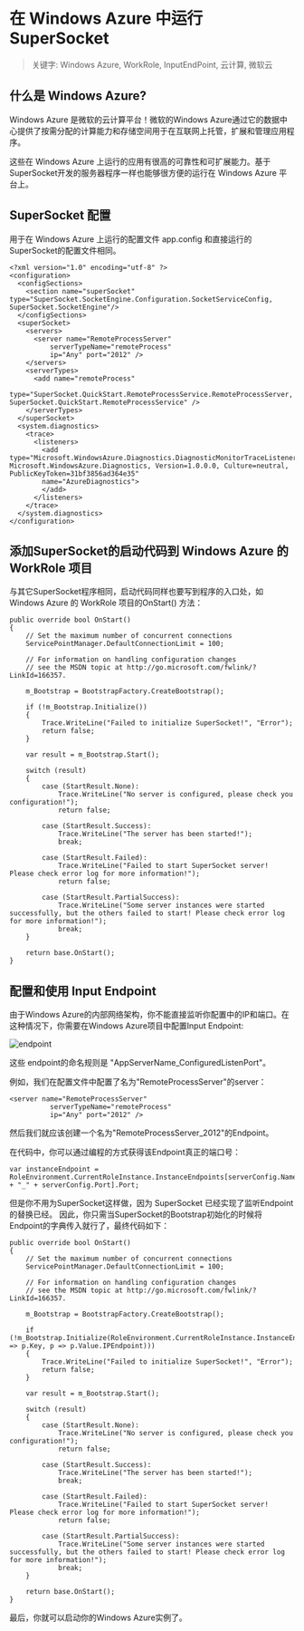 # 在 Windows Azure 中运行SuperSocket

> 关键字: Windows Azure, WorkRole, InputEndPoint, 云计算, 微软云

## 什么是 Windows Azure?

Windows Azure 是微软的云计算平台！微软的Windows Azure通过它的数据中心提供了按需分配的计算能力和存储空间用于在互联网上托管，扩展和管理应用程序。

这些在 Windows Azure 上运行的应用有很高的可靠性和可扩展能力。基于SuperSocket开发的服务器程序一样也能够很方便的运行在 Windows Azure 平台上。

## SuperSocket 配置
用于在 Windows Azure 上运行的配置文件 app.config 和直接运行的SuperSocket的配置文件相同。

    <?xml version="1.0" encoding="utf-8" ?>
    <configuration>
      <configSections>
        <section name="superSocket" type="SuperSocket.SocketEngine.Configuration.SocketServiceConfig, SuperSocket.SocketEngine"/>
      </configSections>
      <superSocket>
        <servers>
          <server name="RemoteProcessServer"
              serverTypeName="remoteProcess"
              ip="Any" port="2012" />
        </servers>
        <serverTypes>
          <add name="remoteProcess"
           type="SuperSocket.QuickStart.RemoteProcessService.RemoteProcessServer, SuperSocket.QuickStart.RemoteProcessService" />
        </serverTypes>
      </superSocket>
      <system.diagnostics>
        <trace>
          <listeners>
            <add type="Microsoft.WindowsAzure.Diagnostics.DiagnosticMonitorTraceListener, Microsoft.WindowsAzure.Diagnostics, Version=1.0.0.0, Culture=neutral, PublicKeyToken=31bf3856ad364e35"
            name="AzureDiagnostics">
            </add>
          </listeners>
        </trace>
      </system.diagnostics>
    </configuration>



## 添加SuperSocket的启动代码到 Windows Azure 的 WorkRole 项目
与其它SuperSocket程序相同，启动代码同样也要写到程序的入口处，如 Windows Azure 的 WorkRole 项目的OnStart() 方法：

    public override bool OnStart()
    {
        // Set the maximum number of concurrent connections 
        ServicePointManager.DefaultConnectionLimit = 100;

        // For information on handling configuration changes
        // see the MSDN topic at http://go.microsoft.com/fwlink/?LinkId=166357.

        m_Bootstrap = BootstrapFactory.CreateBootstrap();

        if (!m_Bootstrap.Initialize())
        {
            Trace.WriteLine("Failed to initialize SuperSocket!", "Error");
            return false;
        }

        var result = m_Bootstrap.Start();

        switch (result)
        {
            case (StartResult.None):
                Trace.WriteLine("No server is configured, please check you configuration!");
                return false;

            case (StartResult.Success):
                Trace.WriteLine("The server has been started!");
                break;

            case (StartResult.Failed):
                Trace.WriteLine("Failed to start SuperSocket server! Please check error log for more information!");
                return false;

            case (StartResult.PartialSuccess):
                Trace.WriteLine("Some server instances were started successfully, but the others failed to start! Please check error log for more information!");
                break;
        }

        return base.OnStart();
    }

## 配置和使用 Input Endpoint

由于Windows Azure的内部网络架构，你不能直接监听你配置中的IP和端口。在这种情况下，你需要在Windows Azure项目中配置Input Endpoint:

![endpoint](images/windowsazure.jpg)

这些 endpoint的命名规则是 "AppServerName_ConfiguredListenPort"。

例如，我们在配置文件中配置了名为"RemoteProcessServer"的server：

    <server name="RemoteProcessServer"
              serverTypeName="remoteProcess"
              ip="Any" port="2012" />

然后我们就应该创建一个名为"RemoteProcessServer_2012"的Endpoint。

在代码中，你可以通过编程的方式获得该Endpoint真正的端口号：

    var instanceEndpoint = RoleEnvironment.CurrentRoleInstance.InstanceEndpoints[serverConfig.Name + "_" + serverConfig.Port].Port;


但是你不用为SuperSocket这样做，因为 SuperSocket 已经实现了监听Endpoint的替换已经。 因此，你只需当SuperSocket的Bootstrap初始化的时候将Endpoint的字典传入就行了，最终代码如下：

    public override bool OnStart()
    {
        // Set the maximum number of concurrent connections 
        ServicePointManager.DefaultConnectionLimit = 100;

        // For information on handling configuration changes
        // see the MSDN topic at http://go.microsoft.com/fwlink/?LinkId=166357.

        m_Bootstrap = BootstrapFactory.CreateBootstrap();

        if (!m_Bootstrap.Initialize(RoleEnvironment.CurrentRoleInstance.InstanceEndpoints.ToDictionary(p => p.Key, p => p.Value.IPEndpoint)))
        {
            Trace.WriteLine("Failed to initialize SuperSocket!", "Error");
            return false;
        }

        var result = m_Bootstrap.Start();

        switch (result)
        {
            case (StartResult.None):
                Trace.WriteLine("No server is configured, please check you configuration!");
                return false;

            case (StartResult.Success):
                Trace.WriteLine("The server has been started!");
                break;

            case (StartResult.Failed):
                Trace.WriteLine("Failed to start SuperSocket server! Please check error log for more information!");
                return false;

            case (StartResult.PartialSuccess):
                Trace.WriteLine("Some server instances were started successfully, but the others failed to start! Please check error log for more information!");
                break;
        }

        return base.OnStart();
    }

最后，你就可以启动你的Windows Azure实例了。
